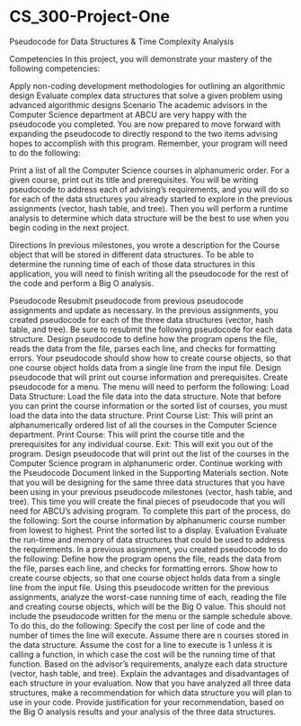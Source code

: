 # CS_300-Project-One
Pseudocode for Data Structures &amp; Time Complexity Analysis

Competencies
In this project, you will demonstrate your mastery of the following competencies:

Apply non-coding development methodologies for outlining an algorithmic design
Evaluate complex data structures that solve a given problem using advanced algorithmic designs
Scenario
The academic advisors in the Computer Science department at ABCU are very happy with the pseudocode you completed. You are now prepared to move forward with expanding the pseudocode to directly respond to the two items advising hopes to accomplish with this program. Remember, your program will need to do the following:

Print a list of all the Computer Science courses in alphanumeric order.
For a given course, print out its title and prerequisites.
You will be writing pseudocode to address each of advising’s requirements, and you will do so for each of the data structures you already started to explore in the previous assignments (vector, hash table, and tree). Then you will perform a runtime analysis to determine which data structure will be the best to use when you begin coding in the next project.

Directions
In previous milestones, you wrote a description for the Course object that will be stored in different data structures. To be able to determine the running time of each of those data structures in this application, you will need to finish writing all the pseudocode for the rest of the code and perform a Big O analysis.

Pseudocode
Resubmit pseudocode from previous pseudocode assignments and update as necessary. In the previous assignments, you created pseudocode for each of the three data structures (vector, hash table, and tree). Be sure to resubmit the following pseudocode for each data structure.
Design pseudocode to define how the program opens the file, reads the data from the file, parses each line, and checks for formatting errors.
Your pseudocode should show how to create course objects, so that one course object holds data from a single line from the input file.
Design pseudocode that will print out course information and prerequisites.
Create pseudocode for a menu. The menu will need to perform the following:
Load Data Structure: Load the file data into the data structure. Note that before you can print the course information or the sorted list of courses, you must load the data into the data structure.
Print Course List: This will print an alphanumerically ordered list of all the courses in the Computer Science department.
Print Course: This will print the course title and the prerequisites for any individual course.
Exit: This will exit you out of the program.
Design pseudocode that will print out the list of the courses in the Computer Science program in alphanumeric order. Continue working with the Pseudocode Document linked in the Supporting Materials section. Note that you will be designing for the same three data structures that you have been using in your previous pseudocode milestones (vector, hash table, and tree). This time you will create the final pieces of pseudocode that you will need for ABCU’s advising program. To complete this part of the process, do the following:
Sort the course information by alphanumeric course number from lowest to highest.
Print the sorted list to a display.
Evaluation
Evaluate the run-time and memory of data structures that could be used to address the requirements. In a previous assignment, you created pseudocode to do the following:
Define how the program opens the file, reads the data from the file, parses each line, and checks for formatting errors.
Show how to create course objects, so that one course object holds data from a single line from the input file.
Using this pseudocode written for the previous assignments, analyze the worst-case running time of each, reading the file and creating course objects, which will be the Big O value. This should not include the pseudocode written for the menu or the sample schedule above. To do this, do the following:
Specify the cost per line of code and the number of times the line will execute. Assume there are n courses stored in the data structure.
Assume the cost for a line to execute is 1 unless it is calling a function, in which case the cost will be the running time of that function.
Based on the advisor’s requirements, analyze each data structure (vector, hash table, and tree). Explain the advantages and disadvantages of each structure in your evaluation.
Now that you have analyzed all three data structures, make a recommendation for which data structure you will plan to use in your code. Provide justification for your recommendation, based on the Big O analysis results and your analysis of the three data structures.
